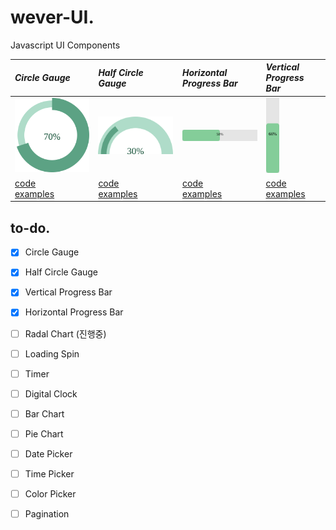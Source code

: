 # wever-UI.
Javascript UI Components

| *Circle Gauge* | *Half Circle Gauge* |  *Horizontal <br> Progress Bar* | *Vertical <br> Progress Bar* |
| :------------- | :------------- | :------------- | :------------- |
| <img src="./CircleGauge/docs/exsvg.svg" width="120"> | <img src="./HalfCircleGauge/docs/exsvg.svg" width="120"> | <img src="./HorizontalProgressBar/img/ProgressBar_Horizontal.svg" width="120"> | <img src="./VerticalProgressBar/img/ProgressBar_Vertical.svg" height="120"> |
| [code](./CircleGauge) <br> [examples](https://yeonjuan.github.io/ygui/circlegauge.html) | [code](./HalfCircleGauge) <br> [examples](https://yeonjuan.github.io/ygui/halfCircleGauge.html) | [code](./HorizontalProgressBar) <br> [examples](https://jgy1435.github.io/weverui/hprogressbar.html) | [code](./VerticalProgressBar) <br> [examples](https://jgy1435.github.io/weverui/vprogressbar.html) | 

## to-do.
- [x] Circle Gauge
- [x] Half Circle Gauge
- [x] Vertical Progress Bar
- [x] Horizontal Progress Bar
- [ ] Radal Chart (진행중)
- [ ] Loading Spin
- [ ] Timer
- [ ] Digital Clock
- [ ] Bar Chart
- [ ] Pie Chart
- [ ] Date Picker
- [ ] Time Picker
- [ ] Color Picker
- [ ] Pagination

